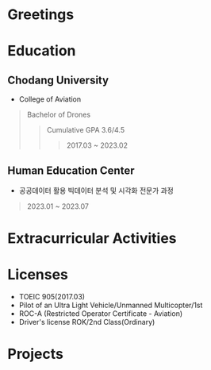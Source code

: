 
# Greetings

# Education
## Chodang University
- College of Aviation
> Bachelor of Drones
>> Cumulative GPA 3.6/4.5
>>> 2017.03 ~ 2023.02

## Human Education Center
- 공공데이터 활용 빅데이터 분석 및 시각화 전문가 과정
> 2023.01 ~ 2023.07

# Extracurricular Activities

# Licenses
- TOEIC 905(2017.03)
- Pilot of an Ultra Light Vehicle/Unmanned Multicopter/1st
- ROC-A (Restricted Operator Certificate - Aviation)
- Driver's license ROK/2nd Class(Ordinary)

# Projects

# 
